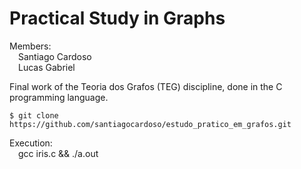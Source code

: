 # Practical Study in Graphs

Members:  
&emsp;Santiago Cardoso  
&emsp;Lucas Gabriel

Final work of the Teoria dos Grafos (TEG) discipline, done in the C programming language.

```
$ git clone https://github.com/santiagocardoso/estudo_pratico_em_grafos.git
```

Execution:  
&emsp;gcc iris.c && ./a.out
